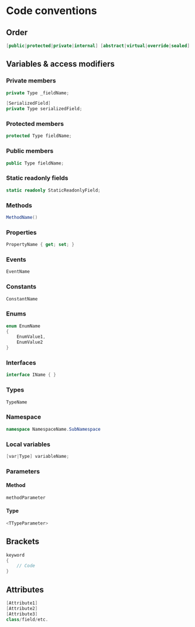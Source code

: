 # Code conventions

## Order

```csharp
[public|protected|private|internal] [abstract|virtual|override|sealed] [static] [readonly] [const] Name
```

## Variables & access modifiers

### Private members

```csharp
private Type _fieldName;

[SerializedField]
private Type serializedField;
```

### Protected members

```csharp
protected Type fieldName;
```

### Public members

```csharp
public Type fieldName;
```

### Static readonly fields

```csharp
static readonly StaticReadonlyField;
```

### Methods

```csharp
MethodName()
```

### Properties

```csharp
PropertyName { get; set; }
```

### Events

```csharp
EventName
```

### Constants

```csharp
ConstantName
```

### Enums

```csharp
enum EnumName
{
	EnumValue1,
	EnumValue2
}
```

### Interfaces

```csharp
interface IName { }
```

### Types

```csharp
TypeName
```
### Namespace

```csharp
namespace NamespaceName.SubNamespace
```

### Local variables

```csharp
[var|Type] variableName;
```

### Parameters

#### Method

```csharp
methodParameter
```

#### Type

```csharp
<TTypeParameter>
```

## Brackets

```csharp
keyword
{
	// Code
}
```

## Attributes

```csharp
[Attribute1]
[Attribute2]
[Attribute3]
class/field/etc.
```
